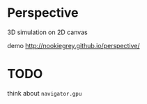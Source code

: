 # Perspective
3D simulation on 2D canvas

demo http://nookiegrey.github.io/perspective/

# TODO

think about `navigator.gpu`

